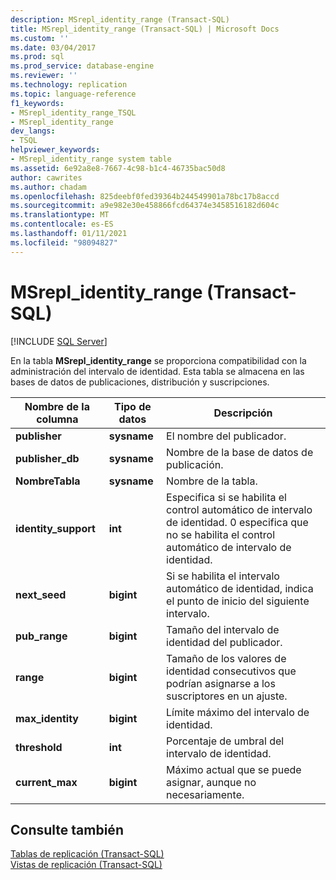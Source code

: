 ```yaml
---
description: MSrepl_identity_range (Transact-SQL)
title: MSrepl_identity_range (Transact-SQL) | Microsoft Docs
ms.custom: ''
ms.date: 03/04/2017
ms.prod: sql
ms.prod_service: database-engine
ms.reviewer: ''
ms.technology: replication
ms.topic: language-reference
f1_keywords:
- MSrepl_identity_range_TSQL
- MSrepl_identity_range
dev_langs:
- TSQL
helpviewer_keywords:
- MSrepl_identity_range system table
ms.assetid: 6e92a8e8-7667-4c98-b1c4-46735bac50d8
author: cawrites
ms.author: chadam
ms.openlocfilehash: 825deebf0fed39364b244549901a78bc17b8accd
ms.sourcegitcommit: a9e982e30e458866fcd64374e3458516182d604c
ms.translationtype: MT
ms.contentlocale: es-ES
ms.lasthandoff: 01/11/2021
ms.locfileid: "98094827"
---
```

# <a name="msrepl_identity_range-transact-sql"></a>MSrepl_identity_range (Transact-SQL)
[!INCLUDE [SQL Server](../../includes/applies-to-version/sqlserver.md)]

  En la tabla **MSrepl_identity_range** se proporciona compatibilidad con la administración del intervalo de identidad. Esta tabla se almacena en las bases de datos de publicaciones, distribución y suscripciones.  
  
|Nombre de la columna|Tipo de datos|Descripción|  
|-----------------|---------------|-----------------|  
|**publisher**|**sysname**|El nombre del publicador.|  
|**publisher_db**|**sysname**|Nombre de la base de datos de publicación.|  
|**NombreTabla**|**sysname**|Nombre de la tabla.|  
|**identity_support**|**int**|Especifica si se habilita el control automático de intervalo de identidad. 0 especifica que no se habilita el control automático de intervalo de identidad.|  
|**next_seed**|**bigint**|Si se habilita el intervalo automático de identidad, indica el punto de inicio del siguiente intervalo.|  
|**pub_range**|**bigint**|Tamaño del intervalo de identidad del publicador.|  
|**range**|**bigint**|Tamaño de los valores de identidad consecutivos que podrían asignarse a los suscriptores en un ajuste.|  
|**max_identity**|**bigint**|Límite máximo del intervalo de identidad.|  
|**threshold**|**int**|Porcentaje de umbral del intervalo de identidad.|  
|**current_max**|**bigint**|Máximo actual que se puede asignar, aunque no necesariamente.|  
  
## <a name="see-also"></a>Consulte también  
 [Tablas de replicación &#40;Transact-SQL&#41;](../../relational-databases/system-tables/replication-tables-transact-sql.md)   
 [Vistas de replicación &#40;Transact-SQL&#41;](../../relational-databases/system-views/replication-views-transact-sql.md)  
  
  
